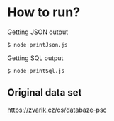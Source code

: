 # How to run?

Getting JSON output
```
$ node printJson.js
```

Getting SQL output
```
$ node printSql.js
```

## Original data set
https://zvarik.cz/cs/databaze-psc